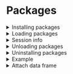 # Packages

<details>
    <summary>Installing packages</summary>

R has a rich collection of packages. They allow researchers to share R functions and data. You can install packages available in the CRAN repository using install.packages. We already learned how we can get help

```
> ?install.packages
> help("install.packages")
```

You can also install packages from the R Studio interface

For the next tasks you will need to install UsingR and MASS packages available in the CRAN repository.

```
> install.packages("UsingR")
> install.packages("MASS")
```

We can also install packages from GitHub using install_github. But first you need to install devtools from CRAN.

You can also see available packages using the available.packages or update a package using update.packages functions.

</details>

<details>
    <summary>Loading packages</summary>

Just because a package is installed on your computer does not mean that you have access to its functions. We need to load the package into the current R session. Getting help

```
> ?library
```
Load the package in the memory

```
> library(UsingR)
Warning: package 'UsingR' was built under R version 4.0.3
> library(MASS)
```

In R we have Warning and Error messages. Warning messages do not stop the flow of the function.

You can also use the require function to load a package.

</details>

<details>
    <summary>Session info</summary>

You can see information about your current session - R version, OS, attached or loaded packages and their versions using sessionInfo.

```
> sessionInfo()
R version 4.0.2 (2020-06-22)
Platform: x86_64-w64-mingw32/x64 (64-bit)
Running under: Windows 10 x64 (build 19042)

Matrix products: default

locale:
[1] LC_COLLATE=Bulgarian_Bulgaria.1251  LC_CTYPE=Bulgarian_Bulgaria.1251   
[3] LC_MONETARY=Bulgarian_Bulgaria.1251 LC_NUMERIC=C                       
[5] LC_TIME=Bulgarian_Bulgaria.1251    

attached base packages:
[1] stats     graphics  grDevices utils     datasets  methods   base     

other attached packages:
[1] UsingR_2.0-6    Hmisc_4.4-1     ggplot2_3.3.2   Formula_1.2-3  
[5] survival_3.1-12 lattice_0.20-41 HistData_0.8-6  MASS_7.3-51.6  

loaded via a namespace (and not attached):
 [1] tidyselect_1.1.0    xfun_0.16           purrr_0.3.4        
 [4] splines_4.0.2       colorspace_1.4-1    vctrs_0.3.4        
 [7] generics_0.0.2      htmltools_0.5.0     yaml_2.2.1         
[10] base64enc_0.1-3     rlang_0.4.7         pillar_1.4.6       
[13] foreign_0.8-80      glue_1.4.2          withr_2.3.0        
[16] RColorBrewer_1.1-2  jpeg_0.1-8.1        lifecycle_0.2.0    
[19] stringr_1.4.0       munsell_0.5.0       gtable_0.3.0       
[22] htmlwidgets_1.5.2   evaluate_0.14       latticeExtra_0.6-29
[25] knitr_1.30          htmlTable_2.1.0     highr_0.8          
[28] scales_1.1.1        backports_1.1.10    checkmate_2.0.0    
[31] gridExtra_2.3       png_0.1-7           digest_0.6.25      
[34] stringi_1.5.3       dplyr_1.0.2         grid_4.0.2         
[37] tools_4.0.2         magrittr_1.5        tibble_3.0.3       
[40] cluster_2.1.0       crayon_1.3.4        pkgconfig_2.0.3    
[43] ellipsis_0.3.1      Matrix_1.2-18       data.table_1.13.0  
[46] rmarkdown_2.4       rstudioapi_0.11     R6_2.4.1           
[49] rpart_4.1-15        nnet_7.3-14         compiler_4.0.2
```

</details>

<details>
    <summary>Unloading packages</summary>

Sometimes you need to unload a package.
```
> detach("package:MASS")
```

</details>

<details>
    <summary>Uninstalling packages</summary>

remove.packages remove installed packages.
```
> remove.packages("MASS")
```

</details>

<details>
    <summary>Example</summary>

Next are considered examples with mtcars data frame from datasets package.
```
> head(mtcars)
                   mpg cyl disp  hp drat    wt  qsec vs am gear carb
Mazda RX4         21.0   6  160 110 3.90 2.620 16.46  0  1    4    4
Mazda RX4 Wag     21.0   6  160 110 3.90 2.875 17.02  0  1    4    4
Datsun 710        22.8   4  108  93 3.85 2.320 18.61  1  1    4    1
Hornet 4 Drive    21.4   6  258 110 3.08 3.215 19.44  1  0    3    1
Hornet Sportabout 18.7   8  360 175 3.15 3.440 17.02  0  0    3    2
Valiant           18.1   6  225 105 2.76 3.460 20.22  1  0    3    1
```

Wring ? before the name of the data frame gives information about the data frame, if it is available.

```
> ?mtcars
```

You can see what is this data frame about and some information about the data contained in the columns.

As we already saw we can use dim,nrow and ncol to show the dimensions of the data frame

```
> dim(mtcars)
[1] 32 11
> nrow(mtcars)
[1] 32
> ncol(mtcars)
[1] 11
```

Next different ways to take only part of the data frame are reviewed.
Shows the element in the 1 row, 2 column

```
> mtcars[1, 2]
[1] 6
```

Shows the element in the “Mazda RX4” row, “cyl” column

```
> mtcars["Mazda RX4", "cyl"]
[1] 6
```

Shows the elements in the 9 column

```
> mtcars[[9]]
 [1] 1 1 1 0 0 0 0 0 0 0 0 0 0 0 0 0 0 1 1 1 0 0 0 0 0 1 1 1 1 1 1 1
```

Shows the element in the “am” column
```
> mtcars[["am"]]
 [1] 1 1 1 0 0 0 0 0 0 0 0 0 0 0 0 0 0 1 1 1 0 0 0 0 0 1 1 1 1 1 1 1
```

Shows the element in the “am” column

```
> mtcars$am
 [1] 1 1 1 0 0 0 0 0 0 0 0 0 0 0 0 0 0 1 1 1 0 0 0 0 0 1 1 1 1 1 1 1
```

</details>

<details>
    <summary>Attach data frame</summary>

Taking the names of the columns in the data frame

```
> names(mtcars)
 [1] "mpg"  "cyl"  "disp" "hp"   "drat" "wt"   "qsec" "vs"   "am"   "gear"
[11] "carb"
```

Let’s say we want to take the mpg column, we can use $ after the data frame’s name

```
> mtcars$mpg
 [1] 21.0 21.0 22.8 21.4 18.7 18.1 14.3 24.4 22.8 19.2 17.8 16.4 17.3 15.2 10.4
[16] 10.4 14.7 32.4 30.4 33.9 21.5 15.5 15.2 13.3 19.2 27.3 26.0 30.4 15.8 19.7
[31] 15.0 21.4
```

or to attach the data frame and only to write the name of the column.
```
> attach(mtcars)
> mpg
 [1] 21.0 21.0 22.8 21.4 18.7 18.1 14.3 24.4 22.8 19.2 17.8 16.4 17.3 15.2 10.4
[16] 10.4 14.7 32.4 30.4 33.9 21.5 15.5 15.2 13.3 19.2 27.3 26.0 30.4 15.8 19.7
[31] 15.0 21.4
```

attach loads the data frame, so it is not necessary to write the data frame’s name in front of the column name.
Getting help

```
> ?attach
```

Sometime this is very helpful, but it is important to notice that if you change the attached object the data frame is not going to change. For example let’s change the first value

```
> mpg[1] = 200
> mpg
 [1] 200.0  21.0  22.8  21.4  18.7  18.1  14.3  24.4  22.8  19.2  17.8  16.4
[13]  17.3  15.2  10.4  10.4  14.7  32.4  30.4  33.9  21.5  15.5  15.2  13.3
[25]  19.2  27.3  26.0  30.4  15.8  19.7  15.0  21.4
> mtcars$mpg
 [1] 21.0 21.0 22.8 21.4 18.7 18.1 14.3 24.4 22.8 19.2 17.8 16.4 17.3 15.2 10.4
[16] 10.4 14.7 32.4 30.4 33.9 21.5 15.5 15.2 13.3 19.2 27.3 26.0 30.4 15.8 19.7
[31] 15.0 21.4
```